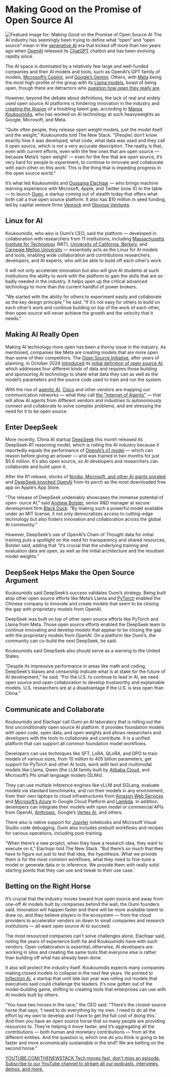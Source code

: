 # Making Good on the Promise of Open Source AI
![Featued image for: Making Good on the Promise of Open Source AI](https://cdn.thenewstack.io/media/2025/01/64612841-womanizer-toys-8ob43mw658c-unsplash-1-1024x683.jpg)
The AI industry has seemingly been trying to define what “open” and “open source” mean in the [generative AI](https://thenewstack.io/generative-ai-in-2023-genai-tools-became-table-stakes/) era that kicked off more than two years ago when [OpenAI](https://openai.com/) released its [ChatGPT](https://thenewstack.io/openai-launches-new-chatgpt-interface-designed-for-coding/) chatbot and has been evolving rapidly since.

The AI space is dominated by a relatively few large and well-funded companies and their AI models and tools, such as OpenAI’s GPT family of models, [Microsoft’s Copilot](https://thenewstack.io/microsoft-makes-github-copilot-free-in-vs-code/), and [Google](https://cloud.google.com/?utm_content=inline+mention)[’s Gemini](https://blog.google/technology/ai/google-gemini-ai/). Others, with [Meta](https://about.meta.com/?utm_content=inline%20mention&utm_source=the%20new%20stack&utm_medium=referral&utm_campaign=tns%20platform) being the most high-profile of the group with its [Llama models](https://thenewstack.io/get-started-with-metas-llama-stack-using-conda-and-ollama/), boast of being open, though there are detractors who [question how open they really are](https://thenewstack.io/why-open-source-ai-has-no-meaning/).

However, beyond the debate about definitions, the lack of real and widely used open source AI platforms is hindering innovation in the industry and [creating the illusion](https://thenewstack.io/upskilling-engineering-teams-for-the-ai-era/) of a troubling talent gap, according to [Manos Koukoumidis](https://www.linkedin.com/in/koukoumidis/), who has worked on AI technology at such heavyweights as Google, Microsoft, and Meta.

“Quite often people, they release open weight models, just the model itself and the weight,” Koukoumidis told The New Stack. “[People] don’t know exactly how it was developed, what code, what data was used and they call it open source, which is not a very accurate description. The reality is that, even with current efforts, even with the few ones that are open source — because Meta’s ‘open weight’ — even for the few that are open source, it’s very hard for people to experiment, to continue to innovate and collaborate with each other on this work. This is the thing that is impeding progress in the open source world.”

It’s what led Koukoumidis and [Oussama Elachqar](https://www.linkedin.com/in/oussamaelachqar/) — who brings machine learning experience with Microsoft, Apple, and Twitter (now X) to the table — to launch [Oumi](https://oumi.ai/), a startup coming out of stealth today that offers what both call a true open source platform. It also has $10 million in seed funding, led by capital venture firms [Venrock](https://www.venrock.com/) and [Obvious Ventures](https://obvious.com/).

## Linux for AI
Koukoumidis, who also is Oumi’s CEO, said the platform — developed in collaboration with researchers from 11 institutions, including [Massachusetts Institute for Technology](https://www.mit.edu/) (MIT), [University of California, Berkely](https://www.berkeley.edu/), and [Carnegie Mellon University](https://www.cmu.edu/) — essentially acts as the Linux for AI models and tools, enabling wide collaboration and contributions researchers, developers, and AI experts, who will be able to build off each other’s work.

It will not only accelerate innovation but also will give AI students at such institutions the ability to work with the platform to gain the skills that are so badly needed in the industry. It helps open up the critical advanced technology to more than the current handful of power brokers.

“We started with the ability for others to experiment easily and collaborate as the key design principle,” he said. “If it’s not easy for others to build on each other’s work and continue building on top of the work of each other, then open source will never achieve the growth and the velocity that it needs.”

## Making AI Really Open
Making AI technology more open has been a thorny issue in the industry. As mentioned, companies like Meta are creating models that are more open than some of their competitors. The [Open Source Initiative](https://opensource.org/), after years of planning, in October 2024 [introduced](https://thenewstack.io/osi-finalizes-a-humble-first-definition-of-open-source-ai/) its [initial definition of open source AI](https://opensource.org/?utm_source=the+new+stack&utm_medium=referral&utm_content=inline-mention&utm_campaign=tns+platform), which addresses four different kinds of data and requires those building and sponsoring AI technology to share what data they can as well as the model’s parameters and the source code used to train and run the system.

With the rise of [agentic AI](https://thenewstack.io/the-architects-guide-to-understanding-agentic-ai/), [Cisco](https://www.cisco.com/) and other vendors are mapping out communication networks — what they call [the “Internet of Agents”](https://outshift-headless-cms-s3.s3.us-east-2.amazonaws.com/Jan2025_CREA-842_Internet%20of%20Agents%20Whitepaper.pdf) — that will allow AI agents from different vendors and industries to autonomously connect and collaborate to solve complex problems, and are stressing the need for it to be open source.

## Enter DeepSeek
More recently, China AI startup [DeepSeek](https://unsloth.ai/blog/deepseek-r1) this month released its DeepSeek-R1 reasoning model, which is roiling the AI industry because it reportedly equals the performance of [OpenAI’s o1 model](https://thenewstack.io/openais-realtime-api-takes-a-bow/) — which can reason before giving an answer — and was trained in two months for just $5.6 million. It’s also open source, so AI developers and researchers can collaborate and build upon it.

After the R1 release, stocks of [Nvidia, Microsoft, and other AI giants spiraled](https://abcnews.go.com/Business/nvidia-microsoft-shares-tumble-china-based-ai-app/story?id=118136157) and [DeepSeek knocked OpenAI](https://www.cnbc.com/2025/01/27/chinas-deepseek-ai-tops-chatgpt-app-store-what-you-should-know.html) from its perch as the most downloaded free app on Apple’s App Store.

“The release of DeepSeek undeniably showcases the immense potential of open- ource AI,” said [Andrew Bolster](https://www.linkedin.com/in/andrewbolster/), senior R&D manager at secure development firm [Black Duck](https://www.blackduck.com/). “By making such a powerful model available under an MIT license, it not only democratizes access to cutting-edge technology but also fosters innovation and collaboration across the global AI community.”

However, DeepSeek’s use of OpenAI’s Chain of Thought data for initial training puts a spotlight on the need for transparency and shared resources, Bolster said, adding that “it’s crucial that the underlying training and evaluation data are open, as well as the initial architecture and the resultant model weights.”

## DeepSeek Helps Make the Open Source Argument
Koukoumidis said DeepSeek’s success validates Oumi’s strategy. Being built atop other open source efforts like Meta’s Llama and [PyTorch](https://thenewstack.io/why-pytorch-gets-all-the-love/) enabled the Chinese company to innovate and create models that seem to be closing the gap with proprietary models from OpenAI.

DeepSeek was built on top of other open source efforts like PyTorch and Llama from Meta. Those open source efforts enabled the DeepSeek team to continue innovating and develop models that appear to be closing the gap with the proprietary models from OpenAI. On a platform like Oumi’s, the community can co-build the next DeepSeek, he said.

Koukoumidis said DeepSeek also should serve as a warning to the United States.

“Despite its impressive performance in areas like math and coding, DeepSeek’s biases and censorship indicate what is at stake for the future of AI development,” he said. “For the U.S. to continue to lead in AI, we need open source and open collaboration to develop trustworthy and explainable models. U.S. researchers are at a disadvantage if the U.S. is less open than China.”

## Communicate and Collaborate
Koukoumidis and Elachqar call Oumi an AI laboratory that is rolling out the first unconditionally open source AI platform. It provides foundation models with open code, open data, and open weights and allows researchers and developers with the tools to collaborate and contribute. It is a unified platform that can support all common foundation model workflows.

Developers can use techniques like SFT, LoRA, QLoRA, and DPO to train models of various sizes, from 10 million to 405 billion parameters, get support for PyTorch and other AI tools, work with text and multimodal models like Llama, Qwen (the LLM family built by [Alibaba Cloud](https://www.alibabacloud.com/en?_p_lc=5), and Microsoft’s Phi small language models (SLMs).

They can use multiple inference engines like vLLM and SGLang, evaluate models via standard benchmarks, and run their models in any environment, from their own laptops to cloud infrastructures from [Amazon Web Services](https://aws.amazon.com/?utm_content=inline+mention) and [Microsoft’s Azure](https://azure.microsoft.com/en-us/) to Google Cloud Platform and [Lambda](https://lambdalabs.com/). In addition, developers can integrate their models with open model or commercial APIs from OpenAI, [Anthropic](https://www.anthropic.com/), Google’s [Vertex AI](https://cloud.google.com/vertex-ai), and others.

There also is native support for [Jupyter](https://jupyter.org/) notebooks and Microsoft Visual Studio code debugging. Oumi also includes prebuilt workflows and recipes for various operations, including post-training.

“When there’s a new project, when they have a research idea, they want to execute on it,” Elachqar told The New Stack. “But there’s so much that they have to figure out just to test that idea, the hypothesis. What we provide them is for the most common workflows, what they need to fine-tune a model or generate data or to inference. We provide them with really solid starting points that they can use and tweak to their use case.’

## Betting on the Right Horse
It’s crucial that the industry moves toward true open source and away from one-off AI models built by companies behind the wall, the Oumi founders said. Innovation will happen faster and there will be more available talent to draw on, and they believe players in the ecosystem — from the cloud providers to accelerator vendors on down to small companies and research institutions — all want open source AI to succeed.

The most resourced companies can’t solve challenges alone, Elachqar said, noting the years of experience both he and Koukoumidis have with such vendors. Open collaboration is essential; otherwise, AI developers are working in silos and creating the same tools that everyone else is rather than building off what has already been done.

It also will protect the industry itself. Koukoumidis expects many companies making closed models to collapse in the next few years. He pointed to [Inflection AI](https://inflection.ai/), a startup that until late last year was rolling out models that executives said could challenge the leaders. It’s now gotten out of the model-building game, shifting to creating tools that enterprises can use with AI models built by others.

“You have two horses in the race,” the CEO said. “There’s the closed-source horse that says, ‘I need to do everything by my own. I need to do all the effort by my own to develop and I have to get the full cost of doing this.’ And then you have an open source horse that so many people are providing resources to. They’re helping it move faster, and it’s aggregating all the contributions — both human and monetary contributions — from all the different entities. And the question is, which one do you think is going to be faster and more economically sustainable in the end? We are betting on the second horse.”

[
YOUTUBE.COM/THENEWSTACK
Tech moves fast, don't miss an episode. Subscribe to our YouTube
channel to stream all our podcasts, interviews, demos, and more.
](https://youtube.com/thenewstack?sub_confirmation=1)
